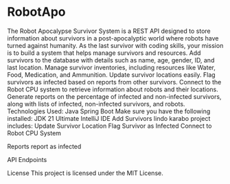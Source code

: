 # RobotApo
The Robot Apocalypse Survivor System is a REST API designed to store information about survivors in a post-apocalyptic world where robots have turned against humanity. As the last survivor with coding skills, your mission is to build a system that helps manage survivors and resources.
Add survivors to the database with details such as name, age, gender, ID, and last location.
Manage survivor inventories, including resources like Water, Food, Medication, and Ammunition.
Update survivor locations easily.
Flag survivors as infected based on reports from other survivors.
Connect to the Robot CPU system to retrieve information about robots and their locations.
Generate reports on the percentage of infected and non-infected survivors, along with lists of infected, non-infected survivors, and robots.
Technologies Used:
Java
Spring Boot
Make sure you have the following installed:
JDK 21
Ultimate IntelliJ IDE
Add Survivors
lindo 
karabo
project includes:
Update Survivor Location
Flag Survivor as Infected
Connect to Robot CPU System

Reports
report as infected

API Endpoints

License
This project is licensed under the MIT License.
